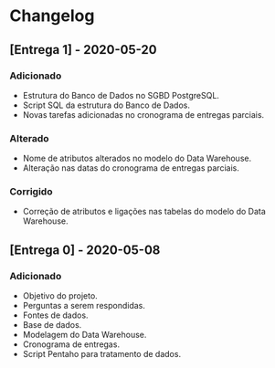 # Changelog

## [Entrega 1] - 2020-05-20

### Adicionado

- Estrutura do Banco de Dados no SGBD PostgreSQL.
- Script SQL da estrutura do Banco de Dados.
- Novas tarefas adicionadas no cronograma de entregas parciais.

### Alterado

- Nome de atributos alterados no modelo do Data Warehouse.
- Alteração nas datas do cronograma de entregas parciais.

### Corrigido

- Correção de atributos e ligações nas tabelas do modelo do Data Warehouse.

## [Entrega 0] - 2020-05-08

### Adicionado

- Objetivo do projeto.
- Perguntas a serem respondidas.
- Fontes de dados.
- Base de dados.
- Modelagem do Data Warehouse.
- Cronograma de entregas.
- Script Pentaho para tratamento de dados.
